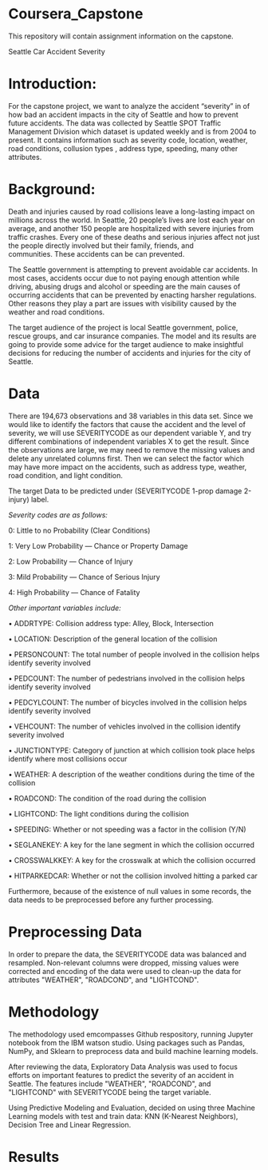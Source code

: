 # Coursera_Capstone
This repository will contain assignment information on the capstone. 

Seattle Car Accident Severity

# Introduction: 

For the capstone project, we want to analyze the accident “severity” in of how bad an accident impacts in the city of Seattle and how to prevent future accidents. The data was collected by Seattle SPOT Traffic Management Division which  dataset is updated weekly and is from 2004 to present. It contains information such as severity code, location, weather, road conditions, collusion types , address type, speeding, many other attributes.

# Background:

Death and injuries caused by road collisions leave a long-lasting impact on millions across the world. In Seattle, 20 people’s lives are lost each year on average, and another 150 people are hospitalized with severe injuries from traffic crashes. Every one of these deaths and serious injuries affect not just the people directly involved but their family, friends, and communities. These accidents can be can prevented.  

The Seattle government is attempting to prevent avoidable car accidents. In most cases, accidents occur due to not paying enough attention while driving, abusing drugs and alcohol or speeding are the main causes of occurring accidents that can be prevented by enacting harsher regulations. Other reasons they play a part are issues with visibility caused by the weather and road conditions. 

The target audience of the project is local Seattle government, police, rescue groups, and car insurance companies. The model and its results are going to provide some advice for the target audience to make insightful decisions for reducing the number of accidents and injuries for the city of Seattle.

# Data

There are 194,673 observations and 38 variables in this data set. Since we would like to identify the factors that cause the accident and the level of severity, we will use SEVERITYCODE as our dependent variable Y, and try different combinations of independent variables X to get the result. Since the observations are large, we may need to remove the missing values and delete any unrelated columns first. Then we can select the factor which may have more impact on the accidents, such as address type, weather, road condition, and light condition.

The target Data to be predicted under (SEVERITYCODE 1-prop damage 2-injury) label.

*Severity codes are as follows:*

0: Little to no Probability (Clear Conditions)

1: Very Low Probability — Chance or Property Damage

2: Low Probability — Chance of Injury

3: Mild Probability — Chance of Serious Injury

4: High Probability — Chance of Fatality

*Other important variables include:*

• ADDRTYPE: Collision address type: Alley, Block, Intersection

• LOCATION: Description of the general location of the collision

• PERSONCOUNT: The total number of people involved in the collision helps identify severity involved

• PEDCOUNT: The number of pedestrians involved in the collision helps identify severity involved

• PEDCYLCOUNT: The number of bicycles involved in the collision helps identify severity involved

• VEHCOUNT: The number of vehicles involved in the collision identify severity involved

• JUNCTIONTYPE: Category of junction at which collision took place helps identify where most collisions occur

• WEATHER: A description of the weather conditions during the time of the collision

• ROADCOND: The condition of the road during the collision

• LIGHTCOND: The light conditions during the collision

• SPEEDING: Whether or not speeding was a factor in the collision (Y/N)

• SEGLANEKEY: A key for the lane segment in which the collision occurred

• CROSSWALKKEY: A key for the crosswalk at which the collision occurred

• HITPARKEDCAR: Whether or not the collision involved hitting a parked car

Furthermore, because of the existence of null values in some records, the data needs to be preprocessed before any further processing.

# Preprocessing Data

In order to prepare the data, the SEVERITYCODE data was balanced and resampled. Non-relevant columns were dropped,  missing values were corrected and encoding of the data were used to clean-up the data for attributes "WEATHER", "ROADCOND", and "LIGHTCOND".

# Methodology

The methodology used emcompasses Github respository, running Jupyter notebook from the IBM watson studio. Using packages such as Pandas, NumPy, and Sklearn to preprocess data and build machine learning models. 

After reviewing the data, Exploratory Data Analysis was used to focus efforts on important features to predict the severity of an accident in Seattle. The features include "WEATHER", "ROADCOND", and "LIGHTCOND" with SEVERITYCODE being the target variable. 

Using Predictive Modeling and Evaluation, decided on using three Machine Learning models with test and train data: KNN (K-Nearest Neighbors), Decision Tree and Linear Regression.

# Results
